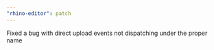 ```yaml
---
"rhino-editor": patch
---
```


Fixed a bug with direct upload events not dispatching under the proper name
